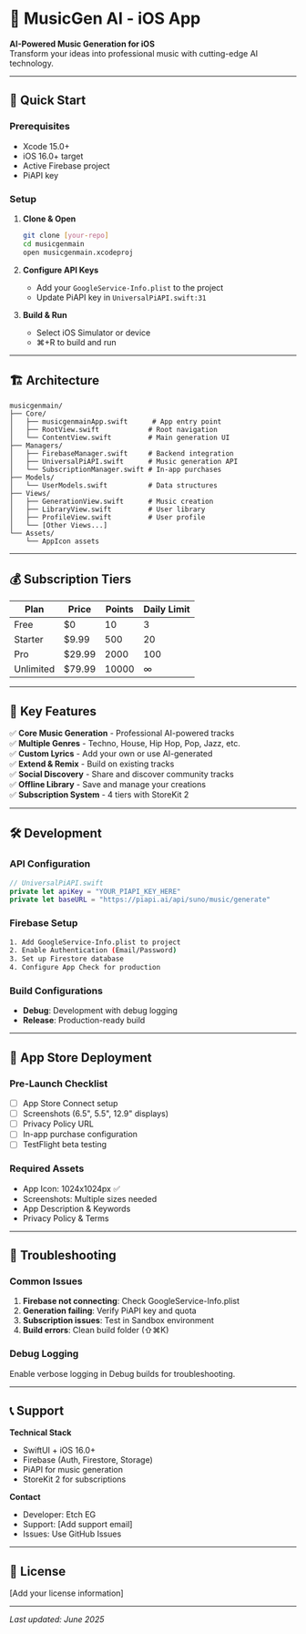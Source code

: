 # 🎵 MusicGen AI - iOS App

**AI-Powered Music Generation for iOS**  
Transform your ideas into professional music with cutting-edge AI technology.

---

## 🚀 Quick Start

### Prerequisites
- Xcode 15.0+
- iOS 16.0+ target
- Active Firebase project
- PiAPI key

### Setup
1. **Clone & Open**
   ```bash
   git clone [your-repo]
   cd musicgenmain
   open musicgenmain.xcodeproj
   ```

2. **Configure API Keys**
   - Add your `GoogleService-Info.plist` to the project
   - Update PiAPI key in `UniversalPiAPI.swift:31`

3. **Build & Run**
   - Select iOS Simulator or device
   - ⌘+R to build and run

---

## 🏗 Architecture

```
musicgenmain/
├── Core/
│   ├── musicgenmainApp.swift      # App entry point
│   ├── RootView.swift            # Root navigation
│   └── ContentView.swift         # Main generation UI
├── Managers/
│   ├── FirebaseManager.swift     # Backend integration
│   ├── UniversalPiAPI.swift      # Music generation API
│   └── SubscriptionManager.swift # In-app purchases
├── Models/
│   └── UserModels.swift          # Data structures
├── Views/
│   ├── GenerationView.swift      # Music creation
│   ├── LibraryView.swift         # User library
│   ├── ProfileView.swift         # User profile
│   └── [Other Views...]
└── Assets/
    └── AppIcon assets
```

---

## 💰 Subscription Tiers

| Plan | Price | Points | Daily Limit |
|------|-------|--------|-------------|
| Free | $0 | 10 | 3 |
| Starter | $9.99 | 500 | 20 |
| Pro | $29.99 | 2000 | 100 |
| Unlimited | $79.99 | 10000 | ∞ |

---

## 🔧 Key Features

✅ **Core Music Generation** - Professional AI-powered tracks  
✅ **Multiple Genres** - Techno, House, Hip Hop, Pop, Jazz, etc.  
✅ **Custom Lyrics** - Add your own or use AI-generated  
✅ **Extend & Remix** - Build on existing tracks  
✅ **Social Discovery** - Share and discover community tracks  
✅ **Offline Library** - Save and manage your creations  
✅ **Subscription System** - 4 tiers with StoreKit 2  

---

## 🛠 Development

### API Configuration
```swift
// UniversalPiAPI.swift
private let apiKey = "YOUR_PIAPI_KEY_HERE"
private let baseURL = "https://piapi.ai/api/suno/music/generate"
```

### Firebase Setup
```bash
1. Add GoogleService-Info.plist to project
2. Enable Authentication (Email/Password)
3. Set up Firestore database
4. Configure App Check for production
```

### Build Configurations
- **Debug**: Development with debug logging
- **Release**: Production-ready build

---

## 📱 App Store Deployment

### Pre-Launch Checklist
- [ ] App Store Connect setup
- [ ] Screenshots (6.5", 5.5", 12.9" displays)
- [ ] Privacy Policy URL
- [ ] In-app purchase configuration
- [ ] TestFlight beta testing

### Required Assets
- App Icon: 1024x1024px ✅
- Screenshots: Multiple sizes needed
- App Description & Keywords
- Privacy Policy & Terms

---

## 🐛 Troubleshooting

### Common Issues
1. **Firebase not connecting**: Check GoogleService-Info.plist
2. **Generation failing**: Verify PiAPI key and quota
3. **Subscription issues**: Test in Sandbox environment
4. **Build errors**: Clean build folder (⇧⌘K)

### Debug Logging
Enable verbose logging in Debug builds for troubleshooting.

---

## 📞 Support

**Technical Stack**
- SwiftUI + iOS 16.0+
- Firebase (Auth, Firestore, Storage)
- PiAPI for music generation
- StoreKit 2 for subscriptions

**Contact**
- Developer: Etch EG
- Support: [Add support email]
- Issues: Use GitHub Issues

---

## 📄 License

[Add your license information]

---

*Last updated: June 2025*